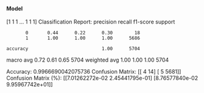 #### Model
[1 1 1 ... 1 1 1]
Classification Report:
              precision    recall  f1-score   support

           0       0.44      0.22      0.30        18
           1       1.00      1.00      1.00      5686

    accuracy                           1.00      5704
   macro avg       0.72      0.61      0.65      5704
weighted avg       1.00      1.00      1.00      5704

Accuracy: 0.9966690042075736
Confusion Matrix:
[[   4   14]
 [   5 5681]]
Confusion Matrix (%):
[[7.01262272e-02 2.45441795e-01]
 [8.76577840e-02 9.95967742e+01]]
